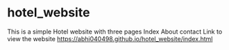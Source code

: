 # hotel_website

This is a simple Hotel website with three pages
Index
About
contact
Link to view the website
https://abhi040498.github.io/hotel_website/index.html
